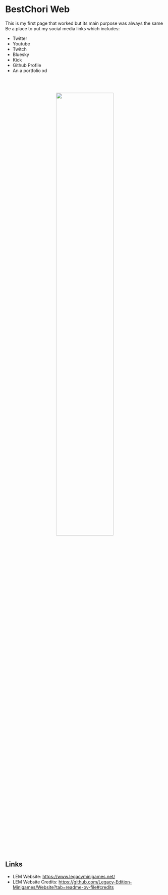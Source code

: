 <h1>
  BestChori Web
</h1>

<p>
  This is my first page that worked but its main purpose was always the same
  Be a place to put my social media links which includes:
</p>
<ul>
  <li> Twitter </li>
  <li> Youtube </li>
  <li> Twitch </li>
  <li> Bluesky </li>
  <li> Kick </li>
  <li> Github Profile </li>
  <li> An a portfolio xd</li>
</ul>


<br>
<br>
<p align="center" width="100%">
    <img width="60%" heigh="30%" src="[https://i.stack.imgur.com/RJj4x.png](https://github.com/user-attachments/assets/7f3e12f5-b793-4681-a1da-9036cc2a30fd)"> 
</p>


<br>
<br>
<br>
<h2>
  Links
</h4>

- LEM Website: https://www.legacyminigames.net/
- LEM Website Credits: https://github.com/Legacy-Edition-Minigames/Website?tab=readme-ov-file#credits
